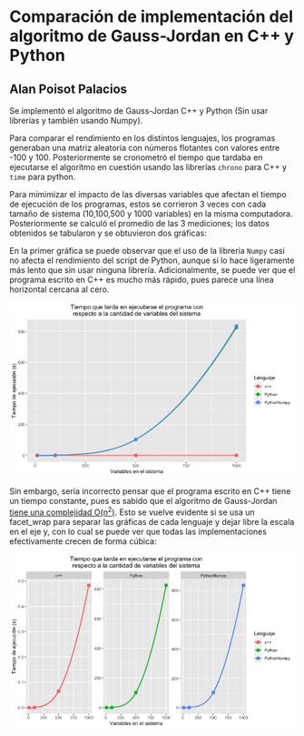 # Comparación de implementación del algoritmo de Gauss-Jordan en C++ y Python
## Alan Poisot Palacios

Se implementó el algoritmo de Gauss-Jordan C++ y Python (Sin usar librerías y también usando Numpy).

Para comparar el rendimiento en los distintos lenguajes, los programas generaban una matriz aleatoria con números flotantes con valores entre -100 y 100. 
Posteriormente se cronometró el tiempo que tardaba en ejecutarse el algoritmo en cuestión usando las librerías `chrono` para C++ y `time` para python.

Para mimimizar el impacto de las diversas variables que afectan el tiempo de ejecución de los programas, estos se corrieron 3 veces con cada tamaño de sistema (10,100,500 y 1000 variables) en la misma computadora. Posteriormente se calculó el promedio de las 3 mediciones; los datos obtenidos se tabularon y se obtuvieron dos gráficas:

En la primer gráfica se puede observar que el uso de la librería `Numpy` casi no afecta el rendimiento del script de Python, aunque sí lo hace ligeramente más lento que sin usar ninguna librería.
Adicionalmente, se puede ver que el programa escrito en C++ es mucho más rápido, pues parece una línea horizontal cercana al cero.

![Gráfica1](/Comparando/GJ1.png)

Sin embargo, sería incorrecto pensar que el programa escrito en C++ tiene un tiempo constante, pues es sabido que el algoritmo de Gauss-Jordan [tiene una complejidad O(n<sup>2</sup>)](http://fourier.eng.hmc.edu/e176/lectures/ch0/node5.html). Esto se vuelve evidente si se usa un facet_wrap para separar las gráficas de cada lenguaje y dejar libre la escala en el eje y, con lo cual se puede ver que todas las implementaciones efectivamente crecen de forma cúbica:

![Gráfica2](/Comparando/GJ2.png)
